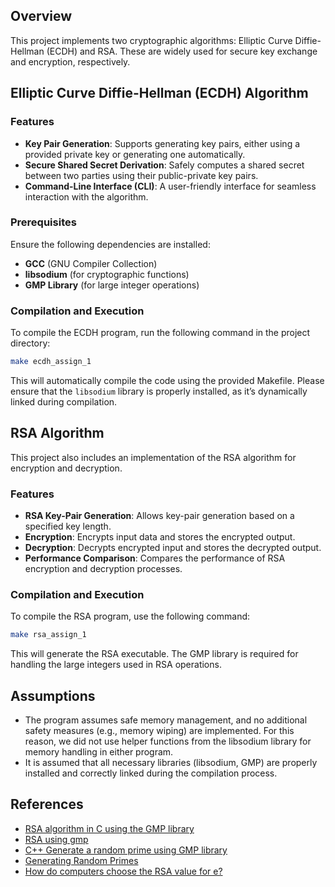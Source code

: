 ## Overview

This project implements two cryptographic algorithms: Elliptic Curve Diffie-Hellman (ECDH) and RSA. These are widely used for secure key exchange and encryption, respectively.

## Elliptic Curve Diffie-Hellman (ECDH) Algorithm

### Features

- **Key Pair Generation**: Supports generating key pairs, either using a provided private key or generating one automatically.
- **Secure Shared Secret Derivation**: Safely computes a shared secret between two parties using their public-private key pairs.
- **Command-Line Interface (CLI)**: A user-friendly interface for seamless interaction with the algorithm.

### Prerequisites

Ensure the following dependencies are installed:

- **GCC** (GNU Compiler Collection)
- **libsodium** (for cryptographic functions)
- **GMP Library** (for large integer operations)

### Compilation and Execution

To compile the ECDH program, run the following command in the project directory:

```bash
make ecdh_assign_1
```

This will automatically compile the code using the provided Makefile. Please ensure that the `libsodium` library is properly installed, as it’s dynamically linked during compilation.

## RSA Algorithm

This project also includes an implementation of the RSA algorithm for encryption and decryption.

### Features

- **RSA Key-Pair Generation**: Allows key-pair generation based on a specified key length.
- **Encryption**: Encrypts input data and stores the encrypted output.
- **Decryption**: Decrypts encrypted input and stores the decrypted output.
- **Performance Comparison**: Compares the performance of RSA encryption and decryption processes.

### Compilation and Execution

To compile the RSA program, use the following command:

```bash
make rsa_assign_1
```

This will generate the RSA executable. The GMP library is required for handling the large integers used in RSA operations.

## Assumptions

- The program assumes safe memory management, and no additional safety measures (e.g., memory wiping) are implemented. For this reason, we did not use helper functions from the libsodium library for memory handling in either program.
- It is assumed that all necessary libraries (libsodium, GMP) are properly installed and correctly linked during the compilation process.

## References

- [RSA algorithm in C using the GMP library](https://gist.github.com/akosma/865b887f993de462369a04f4e81596b8)
- [RSA using gmp](https://gist.github.com/aishraj/4010562)
- [C++ Generate a random prime using GMP library](https://stackoverflow.com/questions/56412315/c-generate-a-random-prime-using-gmp-library)
- [Generating Random Primes](https://crypto.stackexchange.com/questions/2532/generating-random-primes)
- [How do computers choose the RSA value for e?](https://www.reddit.com/r/crypto/comments/6363di/how_do_computers_choose_the_rsa_value_for_e/)
